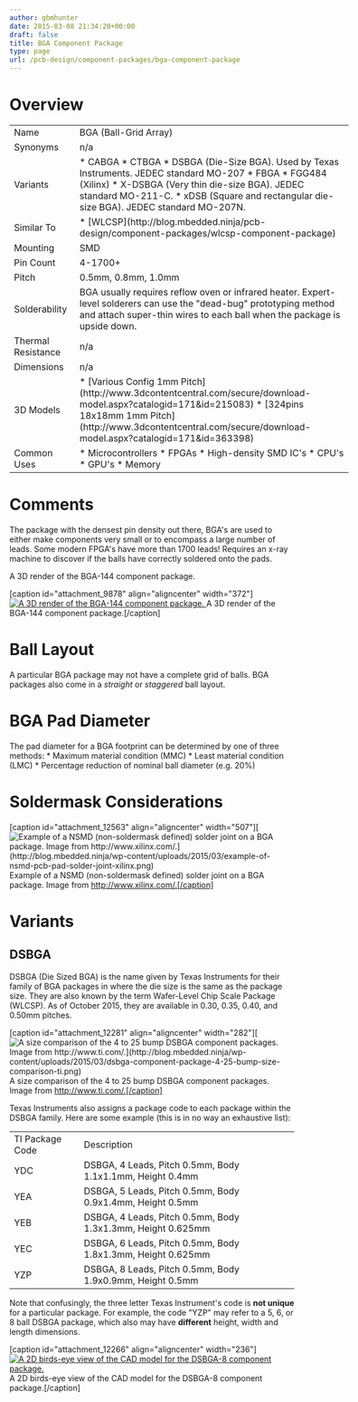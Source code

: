 ```yaml
---
author: gbmhunter
date: 2015-03-08 21:34:20+00:00
draft: false
title: BGA Component Package
type: page
url: /pcb-design/component-packages/bga-component-package
---
```


# Overview

<table style="width: 600px;" ><tbody ><tr >
<td style="width: 100px;" >Name
</td>
<td >BGA (Ball-Grid Array)
</td></tr><tr >
<td >Synonyms
</td>
<td >n/a
</td></tr><tr >
<td >Variants
</td>
<td >  * CABGA  * CTBGA  * DSBGA (Die-Size BGA). Used by Texas Instruments. JEDEC standard MO-207  * FBGA  * FGG484 (Xilinx)  * X-DSBGA (Very thin die-size BGA). JEDEC standard MO-211-C.  * xDSB (Square and rectangular die-size BGA). JEDEC standard MO-207N.
</td></tr><tr >
<td >Similar To
</td>
<td >  * [WLCSP](http://blog.mbedded.ninja/pcb-design/component-packages/wlcsp-component-package)
</td></tr><tr >
<td >Mounting
</td>
<td >SMD
</td></tr><tr >
<td >Pin Count
</td>
<td >4-1700+
</td></tr><tr >
<td >Pitch
</td>
<td >0.5mm, 0.8mm, 1.0mm
</td></tr><tr >
<td >Solderability
</td>
<td >BGA usually requires reflow oven or infrared heater. Expert-level solderers can use the "dead-bug" prototyping method and attach super-thin wires to each ball when the package is upside down.
</td></tr><tr >
<td >Thermal Resistance
</td>
<td >n/a
</td></tr><tr >
<td >Dimensions
</td>
<td >n/a
</td></tr><tr >
<td >3D Models
</td>
<td >  * [Various Config 1mm Pitch](http://www.3dcontentcentral.com/secure/download-model.aspx?catalogid=171&id=215083)  * [324pins 18x18mm 1mm Pitch](http://www.3dcontentcentral.com/secure/download-model.aspx?catalogid=171&id=363398)
</td></tr><tr >
<td >Common Uses
</td>
<td >  * Microcontrollers  * FPGAs  * High-density SMD IC's  * CPU's  * GPU's  * Memory
</td></tr></tbody></table>

# Comments

The package with the densest pin density out there, BGA's are used to either make components very small or to encompass a large number of leads. Some modern FPGA's have more than 1700 leads! Requires an x-ray machine to discover if the balls have correctly soldered onto the pads.

A 3D render of the BGA-144 component package.

[caption id="attachment_9878" align="aligncenter" width="372"][![A 3D render of the BGA-144 component package.](http://blog.mbedded.ninja/wp-content/uploads/2015/03/bga-144-component-package-3d-render.jpg)
](http://blog.mbedded.ninja/wp-content/uploads/2015/03/bga-144-component-package-3d-render.jpg) A 3D render of the BGA-144 component package.[/caption]

# Ball Layout

A particular BGA package may not have a complete grid of balls. BGA packages also come in a _straight_ or _staggered_ ball layout.

# BGA Pad Diameter

The pad diameter for a BGA footprint can be determined by one of three methods:  * Maximum material condition (MMC)  * Least material condition (LMC)  * Percentage reduction of nominal ball diameter (e.g. 20%)

# Soldermask Considerations

[caption id="attachment_12563" align="aligncenter" width="507"][![Example of a NSMD (non-soldermask defined) solder joint on a BGA package. Image from http://www.xilinx.com/.](http://blog.mbedded.ninja/wp-content/uploads/2015/03/example-of-nsmd-pcb-pad-solder-joint-xilinx.png)
](http://blog.mbedded.ninja/wp-content/uploads/2015/03/example-of-nsmd-pcb-pad-solder-joint-xilinx.png) Example of a NSMD (non-soldermask defined) solder joint on a BGA package. Image from http://www.xilinx.com/.[/caption]

# Variants

## DSBGA

DSBGA (Die Sized BGA) is the name given by Texas Instruments for their family of BGA packages in where the die size is the same as the package size. They are also known by the term Wafer-Level Chip Scale Package (WLCSP). As of October 2015, they are available in 0.30, 0.35, 0.40, and 0.50mm pitches. 

[caption id="attachment_12281" align="aligncenter" width="282"][![A size comparison of the 4 to 25 bump DSBGA component packages. Image from http://www.ti.com/.](http://blog.mbedded.ninja/wp-content/uploads/2015/03/dsbga-component-package-4-25-bump-size-comparison-ti.png)
](http://blog.mbedded.ninja/wp-content/uploads/2015/03/dsbga-component-package-4-25-bump-size-comparison-ti.png) A size comparison of the 4 to 25 bump DSBGA component packages. Image from http://www.ti.com/.[/caption]

Texas Instruments also assigns a package code to each package within the DSBGA family. Here are some example (this is in no way an exhaustive list):

<table ><tbody ><tr >
<td >TI Package Code
</td>
<td >Description
</td></tr><tr >
<td >YDC
</td>
<td >DSBGA, 4 Leads, Pitch 0.5mm, Body 1.1x1.1mm, Height 0.4mm
</td></tr><tr >
<td >YEA
</td>
<td >DSBGA, 5 Leads, Pitch 0.5mm, Body 0.9x1.4mm, Height 0.5mm
</td></tr><tr >
<td >YEB
</td>
<td >DSBGA, 4 Leads, Pitch 0.5mm, Body 1.3x1.3mm, Height 0.625mm
</td></tr><tr >
<td >YEC
</td>
<td >DSBGA, 6 Leads, Pitch 0.5mm, Body 1.8x1.3mm, Height 0.625mm
</td></tr><tr >
<td >YZP
</td>
<td >DSBGA, 8 Leads, Pitch 0.5mm, Body 1.9x0.9mm, Height 0.5mm
</td></tr></tbody></table>

Note that confusingly, the three letter Texas Instrument's code is **not unique** for a particular package. For example, the code "YZP" may refer to a 5, 6, or 8 ball DSBGA package, which also may have **different** height, width and length dimensions. 

[caption id="attachment_12266" align="aligncenter" width="236"][![A 2D birds-eye view of the CAD model for the DSBGA-8 component package.](http://blog.mbedded.ninja/wp-content/uploads/2015/03/dsbga-8-component-package-2d-pcb-footprint-birds-eye.png)
](http://blog.mbedded.ninja/wp-content/uploads/2015/03/dsbga-8-component-package-2d-pcb-footprint-birds-eye.png) A 2D birds-eye view of the CAD model for the DSBGA-8 component package.[/caption]
